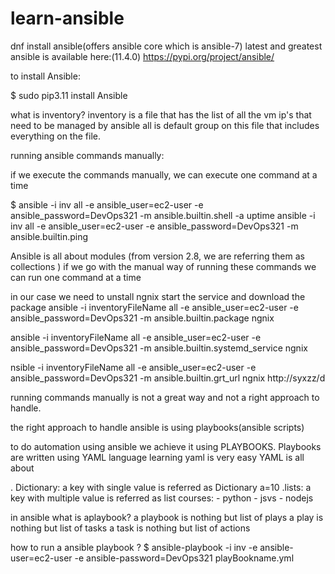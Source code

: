 # learn-ansible

dnf install ansible(offers ansible core which is ansible-7)
latest and greatest ansible is available here:(11.4.0)
https://pypi.org/project/ansible/

to install Ansible:


$ sudo pip3.11 install Ansible

what is inventory?
inventory is a file that has the list of all the vm ip's that need to be managed by ansible
all is default group on this file that includes everything on the file.

running ansible commands manually:

if we execute the commands manually, we can execute one command at a time

$ ansible -i inv all -e ansible_user=ec2-user -e ansible_password=DevOps321 -m ansible.builtin.shell -a uptime
ansible -i inv all -e ansible_user=ec2-user -e ansible_password=DevOps321 -m ansible.builtin.ping

Ansible is all about modules (from version 2.8, we are referring them as collections )
if we go with the manual way of running these commands we can run one command at a time

in our case we need to unstall ngnix start the service and download the package
 ansible -i inventoryFileName all -e ansible_user=ec2-user -e ansible_password=DevOps321 -m ansible.builtin.package ngnix

 ansible -i inventoryFileName all -e ansible_user=ec2-user -e ansible_password=DevOps321 -m ansible.builtin.systemd_service ngnix

 nsible -i inventoryFileName all -e ansible_user=ec2-user -e ansible_password=DevOps321 -m ansible.builtin.grt_url ngnix http://syxzz/d

 running commands manually is not a great way and not a right approach to handle.

 the right approach to handle ansible is using playbooks(ansible scripts)

 to do automation using ansible we achieve it using PLAYBOOKS. Playbooks are written using YAML language
 learning yaml is very easy
 YAML is all about 
   
   . Dictionary: a key with single value is referred as Dictionary
     a=10
     .lists: a key with multiple value is referred as list
     courses:
          - python
          - jsvs
          - nodejs

 in ansible what is aplaybook?
 a playbook is nothing but list of plays 
 a play is nothing but list of tasks
 a task is nothing but list of actions

 how to run a ansible playbook ?
 $ ansible-playbook -i inv -e ansible-user=ec2-user -e ansible-password=DevOps321 playBookname.yml


